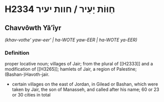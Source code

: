 # H2334 חַוּוֹת יָעִיר / חוות יעיר

## Chavvôwth Yâʻîyr

_(khav-vothe' yaw-eer' | ha-WOTE yaw-EER | ha-WOTE ya-EER)_

### Definition

proper locative noun; villages of Jair; from the plural of [[H2333]] and a modification of [[H3265]]; hamlets of Jair, a region of Palestine; (Bashan-)Havoth-jair.

- certain villages on the east of Jordan, in Gilead or Bashan, which were taken by Jair, the son of Manasseh, and called after his name; 60 or 23 or 30 cities in total
